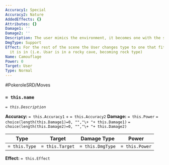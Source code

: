 ```yaml
---
Accuracy1: Special
Accuracy2: Nature
AddedEffects: {}
Attributes: {}
Damage1: ''
Damage2: ''
Description: The user mimics the environment, it becomes one with the surroundings.
DmgType: Support
Effect: For the rest of the scene the User changes type to one that fits the terrain
  it is in (i.e. Usar is in a rocky cave, becoming rock type)
Name: Camouflage
Power: 0
Target: User
Type: Normal
---
```


#PokeroleSRD/Moves

### `= this.name` 
*`= this.Description`*

**Accuracy:** `= this.Accuracy1` + `= this.Accuracy2`
**Damage:** `= this.Power` `= choice(length(this.Damage1)=0, "","\+ "+ this.Damage1)` `= choice(length(this.Damage2)=0, "","\+ "+ this.Damage2)`

| Type          | Target          | Damage Type          | Power          |
| ------------- | --------------- | ---------------- | -------------- |
| `= this.Type` | `= this.Target` | `= this.DmgType` | `= this.Power` | 

**Effect:** `= this.Effect`